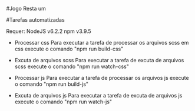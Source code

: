#Jogo Resta um

#Tarefas automatizadas

Requer:
NodeJS v6.2.2
npm v3.9.5

- Processar css
Para executar a tarefa de processar os arquivos scss em css execute o comando "npm run build-css"

- Excuta de arquivos scss
Para executar a tarefa de excuta de arquivos scss execute o comando "npm run watch-css"

- Processar js
Para executar a tarefa de processar os arquivos js execute o comando "npm run build-js"

- Excuta de arquivos js
Para executar a tarefa de excuta de arquivos js execute o comando "npm run watch-js"